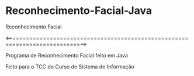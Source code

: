 # Reconhecimento-Facial-Java
Reconhecimento Facial

<==============================================================================>

Programa de Reconhecimento Facial feito em Java

Feito para o TCC do Curso de Sistema de Informação
